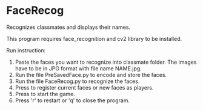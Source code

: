 # FaceRecog
Recognizes classmates and displays their names.

This program requires face_recognition and cv2 library to be installed.

Run instruction:
1. Paste the faces you want to recognize into classmate folder. The images have to be in JPG format with file name NAME.jpg.
2. Run the file PreSavedFace.py to encode and store the faces.
3. Run the file FaceRecog.py to recognize the faces.
4. Press <SPACE> to register current faces or new faces as players.
5. Press <ENTER> to start the game.
6. Press 'r' to restart or 'q' to close the program.
